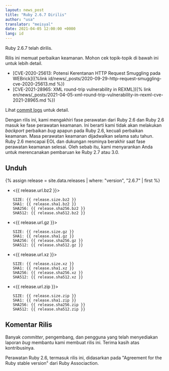 ```yaml
---
layout: news_post
title: "Ruby 2.6.7 Dirilis"
author: "usa"
translator: "meisyal"
date: 2021-04-05 12:00:00 +0000
lang: id
---
```


Ruby 2.6.7 telah dirilis.

Rilis ini memuat perbaikan keamanan.
Mohon cek topik-topik di bawah ini untuk lebih detail.

* [CVE-2020-25613: Potensi Kerentanan HTTP Request Smuggling pada WEBrick]({%link id/news/_posts/2020-09-29-http-request-smuggling-cve-2020-25613.md %})
* [CVE-2021-28965: XML round-trip vulnerability in REXML]({% link en/news/_posts/2021-04-05-xml-round-trip-vulnerability-in-rexml-cve-2021-28965.md %})

Lihat [commit logs](https://github.com/ruby/ruby/compare/v2_6_6...v2_6_7) untuk
detail.

Dengan rilis ini, kami mengakhiri fase perawatan dari Ruby 2.6 dan Ruby 2.6
masuk ke fase perawatan keamanan.
Ini berarti kami tidak akan melakukan *backport* perbaikan *bug* apapun pada
Ruby 2.6, kecuali perbaikan keamanan.
Masa perawatan keamanan dijadwalkan selama satu tahun.
Ruby 2.6 mencapai EOL dan dukungan resminya berakhir saat fase perawatan
keamanan selesai.
Oleh sebab itu, kami menyarankan Anda untuk merencanakan pembaruan ke
Ruby 2.7 atau 3.0.

## Unduh

{% assign release = site.data.releases | where: "version", "2.6.7" | first %}

* <{{ release.url.bz2 }}>

      SIZE: {{ release.size.bz2 }}
      SHA1: {{ release.sha1.bz2 }}
      SHA256: {{ release.sha256.bz2 }}
      SHA512: {{ release.sha512.bz2 }}

* <{{ release.url.gz }}>

      SIZE: {{ release.size.gz }}
      SHA1: {{ release.sha1.gz }}
      SHA256: {{ release.sha256.gz }}
      SHA512: {{ release.sha512.gz }}

* <{{ release.url.xz }}>

      SIZE: {{ release.size.xz }}
      SHA1: {{ release.sha1.xz }}
      SHA256: {{ release.sha256.xz }}
      SHA512: {{ release.sha512.xz }}

* <{{ release.url.zip }}>

      SIZE: {{ release.size.zip }}
      SHA1: {{ release.sha1.zip }}
      SHA256: {{ release.sha256.zip }}
      SHA512: {{ release.sha512.zip }}

## Komentar Rilis

Banyak *committer*, pengembang, dan pengguna yang telah menyediakan laporan
*bug* membantu kami membuat rilis ini. Terima kasih atas kontribusinya.

Perawatan Ruby 2.6, termasuk rilis ini, didasarkan pada "Agreement for the Ruby
stable version" dari Ruby Associaction.
